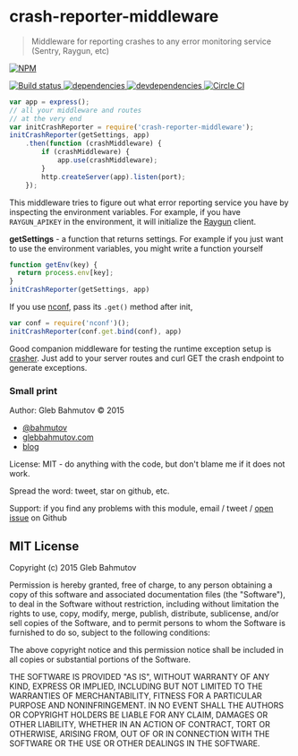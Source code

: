 # crash-reporter-middleware

> Middleware for reporting crashes to any error monitoring service (Sentry, Raygun, etc)

[![NPM][crash-reporter-middleware-icon] ][crash-reporter-middleware-url]

[![Build status][crash-reporter-middleware-ci-image] ][crash-reporter-middleware-ci-url]
[![dependencies][crash-reporter-middleware-dependencies-image] ][crash-reporter-middleware-dependencies-url]
[![devdependencies][crash-reporter-middleware-devdependencies-image] ][crash-reporter-middleware-devdependencies-url]
[![Circle CI](https://circleci.com/gh/bahmutov/crash-reporter-middleware.svg?style=svg) ](https://circleci.com/gh/bahmutov/crash-reporter-middleware)

[crash-reporter-middleware-icon]: https://nodei.co/npm/crash-reporter-middleware.png?downloads=true
[crash-reporter-middleware-url]: https://npmjs.org/package/crash-reporter-middleware
[crash-reporter-middleware-ci-image]: https://travis-ci.org/bahmutov/crash-reporter-middleware.png?branch=master
[crash-reporter-middleware-ci-url]: https://travis-ci.org/bahmutov/crash-reporter-middleware
[crash-reporter-middleware-dependencies-image]: https://david-dm.org/bahmutov/crash-reporter-middleware.png
[crash-reporter-middleware-dependencies-url]: https://david-dm.org/bahmutov/crash-reporter-middleware
[crash-reporter-middleware-devdependencies-image]: https://david-dm.org/bahmutov/crash-reporter-middleware/dev-status.png
[crash-reporter-middleware-devdependencies-url]: https://david-dm.org/bahmutov/crash-reporter-middleware#info=devDependencies

```js
var app = express();
// all your middleware and routes
// at the very end
var initCrashReporter = require('crash-reporter-middleware');
initCrashReporter(getSettings, app)
    .then(function (crashMiddleware) {
        if (crashMiddleware) {
            app.use(crashMiddleware);
        }
        http.createServer(app).listen(port);
    });
```

This middleware tries to figure out what error reporting service you have by inspecting the environment
variables. For example, if you have `RAYGUN_APIKEY` in the environment, it will initialize the 
[Raygun](https://www.npmjs.com/package/raygun) client.

**getSettings** - a function that returns settings. For example if you just want to use the environment
variables, you might write a function yourself

```js
function getEnv(key) {
  return process.env[key];
}
initCrashReporter(getSettings, app)
```

If you use [nconf](https://www.npmjs.com/package/nconf), pass its `.get()` method after init,

```js
var conf = require('nconf')();
initCrashReporter(conf.get.bind(conf), app)
```

Good companion middleware for testing the runtime exception setup is [crasher](https://www.npmjs.com/package/crasher).
Just add to your server routes and curl GET the crash endpoint to generate exceptions.

### Small print

Author: Gleb Bahmutov &copy; 2015

* [@bahmutov](https://twitter.com/bahmutov)
* [glebbahmutov.com](http://glebbahmutov.com)
* [blog](http://bahmutov.calepin.co/)

License: MIT - do anything with the code, but don't blame me if it does not work.

Spread the word: tweet, star on github, etc.

Support: if you find any problems with this module, email / tweet /
[open issue](https://github.com/bahmutov/crash-reporter-middleware/issues) on Github



## MIT License

Copyright (c) 2015 Gleb Bahmutov

Permission is hereby granted, free of charge, to any person
obtaining a copy of this software and associated documentation
files (the "Software"), to deal in the Software without
restriction, including without limitation the rights to use,
copy, modify, merge, publish, distribute, sublicense, and/or sell
copies of the Software, and to permit persons to whom the
Software is furnished to do so, subject to the following
conditions:

The above copyright notice and this permission notice shall be
included in all copies or substantial portions of the Software.

THE SOFTWARE IS PROVIDED "AS IS", WITHOUT WARRANTY OF ANY KIND,
EXPRESS OR IMPLIED, INCLUDING BUT NOT LIMITED TO THE WARRANTIES
OF MERCHANTABILITY, FITNESS FOR A PARTICULAR PURPOSE AND
NONINFRINGEMENT. IN NO EVENT SHALL THE AUTHORS OR COPYRIGHT
HOLDERS BE LIABLE FOR ANY CLAIM, DAMAGES OR OTHER LIABILITY,
WHETHER IN AN ACTION OF CONTRACT, TORT OR OTHERWISE, ARISING
FROM, OUT OF OR IN CONNECTION WITH THE SOFTWARE OR THE USE OR
OTHER DEALINGS IN THE SOFTWARE.
